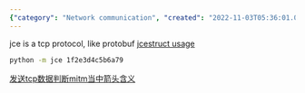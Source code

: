 ```yaml
---
{"category": "Network communication", "created": "2022-11-03T05:36:01.000Z", "date": "2022-11-03 05:36:01", "description": "Tencent JCE is a TCP protocol that shares similarities with Protobuf. It utilizes jcestruct for implementation and can be employed by executing 'python -m jce' along with the data. Through TCP communication, the transmitted data can be acquired and deciphered using Python's TcpCommunication module.", "modified": "2022-11-03T08:43:42.025Z", "tags": ["Tencent JCE", "TCP protocol", "Protobuf", "jcestruct", "data transmission", "TcpCommunication module", "Python programming"], "title": "tencent jce"}
---
```

jce is a tcp protocol, like protobuf
[jcestruct usage](https://curatedpython.com/p/tencent-jce-yanyongyu-jcestruct/index.html)
```bash
python -m jce 1f2e3d4c5b6a79
```
[发送tcp数据判断mitm当中箭头含义](https://wiki.python.org/moin/TcpCommunication#:~:text=Here%27s%20simple%20code%20to%20send%20and%20receive%20data,BUFFER_SIZE%20%3D%201024%209%20MESSAGE%20%3D%20"Hello%2C%20World%21")